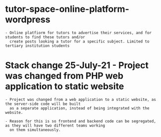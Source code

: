 # tutor-space-online-platform-wordpress

    - Online platfiorm for tutors to advertise their services, and for students to find these tutors and/or 
      create posts looking a tutor for a specific subject. Limited to tertiary institution students

# Stack change 25-July-21 - Project was changed from PHP web application to static website

    - Project was changed from a web application to a static website, as the server-side code will be built
      as a separate application, instead of being integrated with the website.
    
    - Reason for this is so frontend and backend code can be segregated, as they will have two different teams working
      on them simultaneously. 
